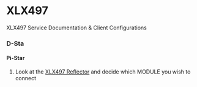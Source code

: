 # XLX497
XLX497 Service Documentation &amp; Client Configurations
### D-Sta
#### Pi-Star
1. Look at the [XLX497 Reflector](http://xlx497.k8oi.net/index.php?show=modules) and decide which MODULE you wish to connect
